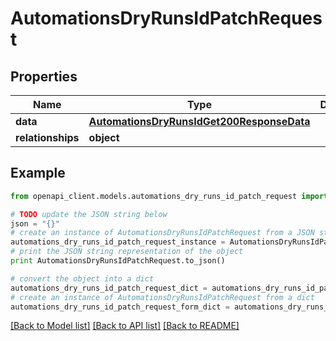 # AutomationsDryRunsIdPatchRequest


## Properties
Name | Type | Description | Notes
------------ | ------------- | ------------- | -------------
**data** | [**AutomationsDryRunsIdGet200ResponseData**](AutomationsDryRunsIdGet200ResponseData.md) |  | [optional] 
**relationships** | **object** |  | [optional] 

## Example

```python
from openapi_client.models.automations_dry_runs_id_patch_request import AutomationsDryRunsIdPatchRequest

# TODO update the JSON string below
json = "{}"
# create an instance of AutomationsDryRunsIdPatchRequest from a JSON string
automations_dry_runs_id_patch_request_instance = AutomationsDryRunsIdPatchRequest.from_json(json)
# print the JSON string representation of the object
print AutomationsDryRunsIdPatchRequest.to_json()

# convert the object into a dict
automations_dry_runs_id_patch_request_dict = automations_dry_runs_id_patch_request_instance.to_dict()
# create an instance of AutomationsDryRunsIdPatchRequest from a dict
automations_dry_runs_id_patch_request_form_dict = automations_dry_runs_id_patch_request.from_dict(automations_dry_runs_id_patch_request_dict)
```
[[Back to Model list]](../README.md#documentation-for-models) [[Back to API list]](../README.md#documentation-for-api-endpoints) [[Back to README]](../README.md)


